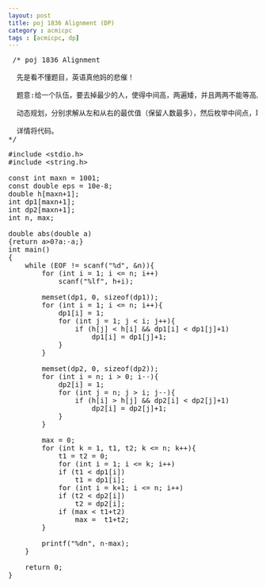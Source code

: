 ```yaml
---
layout: post
title: poj 1836 Alignment (DP)
category : acmicpc
tags : [acmicpc, dp]
---
```


<pre> /* poj 1836 Alignment  

  先是看不懂题目，英语真他妈的悲催！  

  题意:给一个队伍，要去掉最少的人，使得中间高，两遍矮，并且两两不能等高。  

  动态规划，分别求解从左和从右的最优值（保留人数最多），然后枚举中间点，取得留下最多的人数，答案就是n-max。  

  详情将代码。  
*/</pre>  
<!--more-->  
<pre>#include &lt;stdio.h&gt;  
#include &lt;string.h&gt;  

const int maxn = 1001;  
const double eps = 10e-8;  
double h[maxn+1];  
int dp1[maxn+1];  
int dp2[maxn+1];  
int n, max;  

double abs(double a)  
{return a&gt;0?a:-a;}  
int main()  
{  
    while (EOF != scanf("%d", &amp;n)){  
        for (int i = 1; i &lt;= n; i++)  
            scanf("%lf", h+i);  

        memset(dp1, 0, sizeof(dp1));  
        for (int i = 1; i &lt;= n; i++){  
            dp1[i] = 1;  
            for (int j = 1; j &lt; i; j++){  
                if (h[j] &lt; h[i] &amp;&amp; dp1[i] &lt; dp1[j]+1)  
                    dp1[i] = dp1[j]+1;  
            }  
        }  

        memset(dp2, 0, sizeof(dp2));  
        for (int i = n; i &gt; 0; i--){  
            dp2[i] = 1;  
            for (int j = n; j &gt; i; j--){  
                if (h[i] &gt; h[j] &amp;&amp; dp2[i] &lt; dp2[j]+1)  
                    dp2[i] = dp2[j]+1;  
            }  
        }  

        max = 0;  
        for (int k = 1, t1, t2; k &lt;= n; k++){  
            t1 = t2 = 0;  
            for (int i = 1; i &lt;= k; i++)  
            if (t1 &lt; dp1[i])  
                t1 = dp1[i];  
            for (int i = k+1; i &lt;= n; i++)  
            if (t2 &lt; dp2[i])  
                t2 = dp2[i];  
            if (max &lt; t1+t2)  
                max =  t1+t2;  
        }  

        printf("%dn", n-max);  
    }  

    return 0;  
}</pre>  
